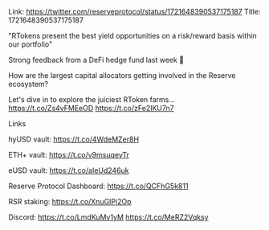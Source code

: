 Link:  https://twitter.com/reserveprotocol/status/1721648390537175187
Title: 1721648390537175187

"RTokens present the best yield opportunities on a risk/reward basis within our portfolio"

Strong feedback from a DeFi hedge fund last week 👀

How are the largest capital allocators getting involved in the Reserve ecosystem? 

Let's dive in to explore the juiciest RToken farms… https://t.co/Zs4vFMEeOD https://t.co/zFe2IKU7n7

Links

hyUSD vault:
https://t.co/4WdeMZer8H

ETH+ vault:
https://t.co/v9msuqevTr

eUSD vault:
https://t.co/aIeUd246uk

Reserve Protocol Dashboard: https://t.co/QCFhG5k811

RSR staking:
https://t.co/XnuGIPj2Op

Discord: https://t.co/LmdKuMv1yM https://t.co/MeRZ2Vqksy